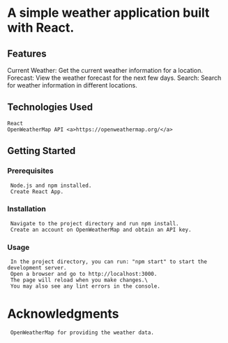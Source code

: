 
# A simple weather application built with React.

## Features
   Current Weather: Get the current weather information for a location.
   Forecast: View the weather forecast for the next few days.
   Search: Search for weather information in different locations.

## Technologies Used
    React
    OpenWeatherMap API <a>https://openweathermap.org/</a>

## Getting Started
   ### Prerequisites
     Node.js and npm installed.
     Create React App.
   ### Installation
     Navigate to the project directory and run npm install.
     Create an account on OpenWeatherMap and obtain an API key.

   ### Usage
     In the project directory, you can run: "npm start" to start the development server.
     Open a browser and go to http://localhost:3000.
     The page will reload when you make changes.\
     You may also see any lint errors in the console.

   
# Acknowledgments
     OpenWeatherMap for providing the weather data.
